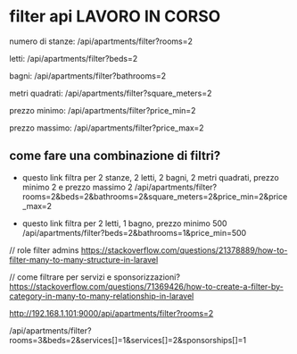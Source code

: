 # filter api LAVORO IN CORSO

numero di stanze:
/api/apartments/filter?rooms=2

letti:
/api/apartments/filter?beds=2

bagni:
/api/apartments/filter?bathrooms=2

metri quadrati:
/api/apartments/filter?square_meters=2

prezzo minimo:
/api/apartments/filter?price_min=2

prezzo massimo:
/api/apartments/filter?price_max=2


## come fare una combinazione di filtri?
- questo link filtra per 2 stanze, 2 letti, 2 bagni, 2 metri quadrati, prezzo minimo 2 e prezzo massimo 2
/api/apartments/filter?rooms=2&beds=2&bathrooms=2&square_meters=2&price_min=2&price_max=2

- questo link filtra per 2 letti, 1 bagno, prezzo minimo 500
/api/apartments/filter?beds=2&bathrooms=1&price_min=500


// role filter admins
https://stackoverflow.com/questions/21378889/how-to-filter-many-to-many-structure-in-laravel

// come filtrare per servizi e sponsorizzazioni?
https://stackoverflow.com/questions/71369426/how-to-create-a-filter-by-category-in-many-to-many-relationship-in-laravel

http://192.168.1.101:9000/api/apartments/filter?rooms=2

/api/apartments/filter?rooms=3&beds=2&services[]=1&services[]=2&sponsorships[]=1

